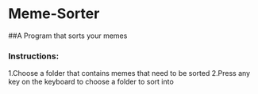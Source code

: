 # Meme-Sorter
##A Program that sorts your memes
### Instructions:
1.Choose a folder that contains memes that need to be sorted 
2.Press any key on the keyboard to choose a folder to sort into 
